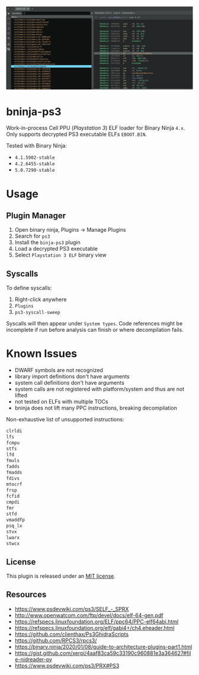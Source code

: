 ![](image.png)

# bninja-ps3

Work-in-process Cell PPU (*Playstation 3*) ELF loader for Binary Ninja `4.x`. Only supports decrypted PS3 executable ELFs `EBOOT.BIN`.

Tested with Binary Ninja:
* `4.1.5902-stable`
* `4.2.6455-stable`
* `5.0.7290-stable`

# Usage

## Plugin Manager

1. Open binary ninja, Plugins -> Manage Plugins
1. Search for `ps3`
1. Install the `binja-ps3` plugin
1. Load a decrypted PS3 executable
1. Select `Playstation 3 ELF` binary view

## Syscalls

To define syscalls:

1. Right-click anywhere 
1. `Plugins`
1. `ps3-syscall-sweep`

Syscalls will then appear under `System types`. Code references might be incomplete if run before analysis can finish or where decompilation fails.

# Known Issues

* DWARF symbols are not recognized
* library import definitions don't have arguments
* system call definitions don't have arguments
* system calls are not registered with platform/system and thus are not lifted
* not tested on ELFs with multiple TOCs
* bninja does not lift many PPC instructions, breaking decompilation

Non-exhaustive list of unsupported instructions:
```
clrldi
lfs
fcmpu
stfs
lfd
fmuls
fadds
fmadds
fdivs
mtocrf
frsp
fcfid
cmpdi
fmr
stfd
vmaddfp
psq_lx
stvx
lwarx
stwcx
```

## License

This plugin is released under an [MIT license](./license).

## Resources

* https://www.psdevwiki.com/ps3/SELF_-_SPRX
* http://www.openwatcom.com/ftp/devel/docs/elf-64-gen.pdf
* https://refspecs.linuxfoundation.org/ELF/ppc64/PPC-elf64abi.html
* https://refspecs.linuxfoundation.org/elf/gabi4+/ch4.eheader.html
* https://github.com/clienthax/Ps3GhidraScripts
* https://github.com/RPCS3/rpcs3/
* https://binary.ninja/2020/01/08/guide-to-architecture-plugins-part1.html
* https://gist.github.com/xerpi/4aaf83ca59c33190c960881e3a364627#file-nidreader-py
* https://www.psdevwiki.com/ps3/PRX#PS3